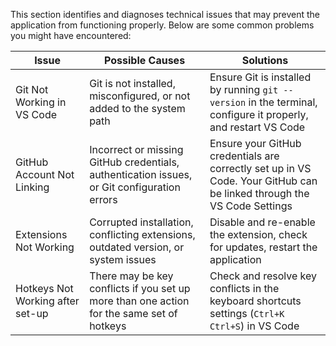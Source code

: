 This section identifies and diagnoses technical issues that may prevent the application from functioning properly. Below are some common problems you might have encountered:

| Issue                                | Possible Causes                                                                                     | Solutions                                                                 |
|--------------------------------------|----------------------------------------------------------------------------------------------------|---------------------------------------------------------------------------|
| Git Not Working in VS Code           | Git is not installed, misconfigured, or not added to the system path                               | Ensure Git is installed by running `git --version` in the terminal, configure it properly, and restart VS Code |
| GitHub Account Not Linking           | Incorrect or missing GitHub credentials, authentication issues, or Git configuration errors        | Ensure your GitHub credentials are correctly set up in VS Code. Your GitHub can be linked through the VS Code Settings |
| Extensions Not Working               | Corrupted installation, conflicting extensions, outdated version, or system issues                | Disable and re-enable the extension, check for updates, restart the application |
| Hotkeys Not Working after set-up     | There may be key conflicts if you set up more than one action for the same set of hotkeys          | Check and resolve key conflicts in the keyboard shortcuts settings (`Ctrl+K Ctrl+S`) in VS Code |

